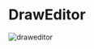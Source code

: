 # DrawEditor
![draweditor](https://user-images.githubusercontent.com/32260048/64007589-b9e3a880-cb14-11e9-857c-298ecc68d341.png)
